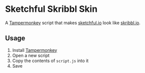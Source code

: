 # Sketchful Skribbl Skin

A [Tampermonkey](https://www.tampermonkey.net) script that makes [sketchful.io](https://sketchful.io) look like [skribbl.io](https://skribbl.io).

## Usage

1. Install [Tampermonkey](https://www.tampermonkey.net)
2. Open a new script
3. Copy the contents of `script.js` into it
4. Save
